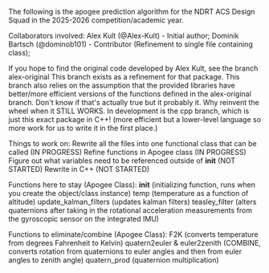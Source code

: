 The following is the apogee prediction algorithm for the NDRT ACS Design Squad in the 2025-2026 competition/academic year.

Collaborators involved:
Alex Kult (@Alex-Kult) - Initial author;
Dominik Bartsch (@dominob101) - Contributor (Refinement to single file containing class);

If you hope to find the original code developed by Alex Kult, see the branch alex-original
This branch exists as a refinement for that package.
This branch also relies on the assumption that the provided libraries have better/more efficient
    versions of the functions defined in the alex-original branch. Don't know if that's actually
    true but it probably it. Why reinvent the wheel when it STILL WORKS.
In development is the cpp branch, which is just this exact package in C++! (more efficient but a
    lower-level language so more work for us to write it in the first place.)


Things to work on:
Rewrite all the files into one functional class that can be called (IN PROGRESS)
Refine functions in Apogee class (IN PROGRESS)
Figure out what variables need to be referenced outside of __init__ (NOT STARTED)
Rewrite in C++ (NOT STARTED)

Functions here to stay (Apogee Class):
__init__ (initializing function, runs when you create the object/class instance)
temp (temperature as a function of altitude)
update_kalman_filters (updates kalman filters)
teasley_filter (alters quaternions after taking in the rotational acceleration measurements from the gyroscopic sensor on the integrated IMU)

Functions to eliminate/combine (Apogee Class):
F2K (converts temperature from degrees Fahrenheit to Kelvin)
quatern2euler & euler2zenith (COMBINE, converts rotation from quaternions to euler angles and then from euler angles to zenith angle)
quatern_prod (quaternion multiplication)
